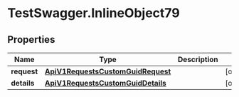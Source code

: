 # TestSwagger.InlineObject79

## Properties

Name | Type | Description | Notes
------------ | ------------- | ------------- | -------------
**request** | [**ApiV1RequestsCustomGuidRequest**](ApiV1RequestsCustomGuidRequest.md) |  | [optional] 
**details** | [**ApiV1RequestsCustomGuidDetails**](ApiV1RequestsCustomGuidDetails.md) |  | [optional] 


